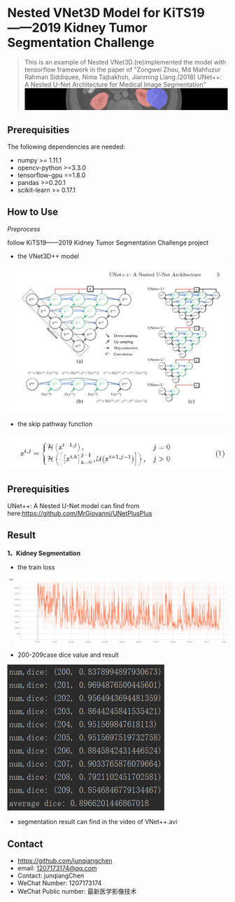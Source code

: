 # Nested VNet3D Model for KiTS19——2019 Kidney Tumor Segmentation Challenge
> This is an example of Nested VNet3D.(re)implemented the model with tensorflow framework in the paper of "Zongwei Zhou, Md Mahfuzur Rahman Siddiquee, Nima Tajbakhsh, Jianming Liang.(2018) UNet++: A Nested U-Net Architecture for Medical Image Segmentation"
![](KiTS19_header.png)

## Prerequisities
The following dependencies are needed:
- numpy >= 1.11.1
- opencv-python >=3.3.0
- tensorflow-gpu ==1.8.0
- pandas >=0.20.1
- scikit-learn >= 0.17.1

## How to Use

*Preprocess*

follow KiTS19——2019 Kidney Tumor Segmentation Challenge project

* the VNet3D++ model

![](Vnet++.PNG)

* the skip pathway function

![](function.PNG)

## Prerequisities
UNet++: A Nested U-Net model can find from here:https://github.com/MrGiovanni/UNetPlusPlus

## Result
**1、Kidney Segmentation**
* the train loss

![](kidneyloss.PNG)

* 200-209case dice value and result

![](dicevalue.PNG)

* segmentation result can find in the video of VNet++.avi

## Contact
* https://github.com/junqiangchen
* email: 1207173174@qq.com
* Contact: junqiangChen
* WeChat Number: 1207173174
* WeChat Public number: 最新医学影像技术
